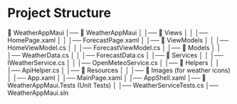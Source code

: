 # Project Structure

📂 WeatherAppMaui
│── 📂 WeatherAppMaui
│   │── 📂 Views
│   │   │── HomePage.xaml
│   │   │── ForecastPage.xaml
│   │── 📂 ViewModels
│   │   │── HomeViewModel.cs
│   │   │── ForecastViewModel.cs
│   │── 📂 Models
│   │   │── WeatherData.cs
│   │   │── ForecastData.cs
│   │── 📂 Services
│   │   │── IWeatherService.cs
│   │   │── OpenMeteoService.cs
│   │── 📂 Helpers
│   │   │── ApiHelper.cs
│   │── 📂 Resources
│   │   │── 📂 Images (for weather icons)
│   │── App.xaml
│   │── MainPage.xaml
│   │── AppShell.xaml
│── 📂 WeatherAppMaui.Tests (Unit Tests)
│   │── WeatherServiceTests.cs
│── WeatherAppMaui.sln
